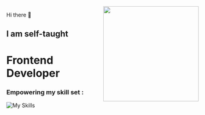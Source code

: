 <img align="right" height="250px" src="https://images.unsplash.com/photo-1617042375876-a13e36732a04?ixlib=rb-4.0.3&ixid=M3wxMjA3fDB8MHxzZWFyY2h8MjB8fHByb2dyYW1tZXJ8ZW58MHx8MHx8fDA%3D&w=1000&q=80"/>
<p>Hi there 👋 </p>
<h2>I am self-taught</h2><h1>Frontend Developer</h1>
<h3>Empowering my skill set :</h3>

![My Skills](https://skillicons.dev/icons?i=html,css,js,ts,sass,bootstrap,angular,react,git,github)
<!--
**grandeddie/grandeddie** is a ✨ _special_ ✨ repository because its `README.md` (this file) appears on your GitHub profile.

Here are some ideas to get you started:

- 🔭 I’m currently working on ...
- 🌱 I’m currently learning ...
- 👯 I’m looking to collaborate on ...
- 🤔 I’m looking for help with ...
- 💬 Ask me about ...
- 📫 How to reach me: ...
- 😄 Pronouns: ...
- ⚡ Fun fact: ...
-->
